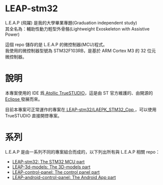 # LEAP-stm32

L.E.A.P (飛躍) 是我的大學畢業專題(Graduation independent study)  
其全名為：輔助性動力輕型外骨骼(Lightweight Exoskeleton with Assistive Power)

這個 repo 儲存的是 L.E.A.P 的微控制器(MCU)程式。  
我使用的微控制器型號為 STM32F103RB，是基於 ARM Cortex M3 的 32 位元微控制器。

# 說明

本專案使用的 IDE 爲[ Atollic TrueSTUDIO](https://atollic.com/truestudio/)，這是由 ST 官方維護的、由開源的[ Eclipse ](https://www.eclipse.org/downloads/)發展而來。

目前本專案可正常運作的專案在[ LEAP-stm32/LAEPK_STM32_Cpp ](https://github.com/ziteh/LEAP-stm32/tree/master/LAEPK_STM32_Cpp)，可以使用 TrueSTUDIO 直接開啓專案。



# 系列

L.E.A.P 是由一系列不同的專案組合而成的，以下列出所有與 L.E.A.P 相關 repo：

* [LEAP-stm32: The STM32 MCU part](https://github.com/ziteh/LEAP-stm32)
* [LEAP-3d-models: The 3D-models part](https://github.com/ziteh/LEAP-3d-models)
* [LEAP-control-panel: The control panel part](https://github.com/ziteh/LEAP-control-panel)
* [LEAP-android-control-panel: The Android App part](https://github.com/ziteh/LEAP-android-control-panel)
